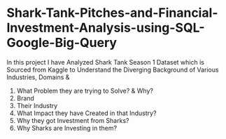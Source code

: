 # Shark-Tank-Pitches-and-Financial-Investment-Analysis-using-SQL-Google-Big-Query
In this project I have Analyzed Shark Tank Season 1 Dataset which is Sourced from Kaggle to Understand the Diverging Background of Various Industries, Domains &
1) What Problem they are trying to Solve? & Why?
2) Brand
3) Their Industry
4) What Impact they have Created in that Industry?
5) Why they got Investment from Sharks?
6) Why Sharks are Investing in them?
